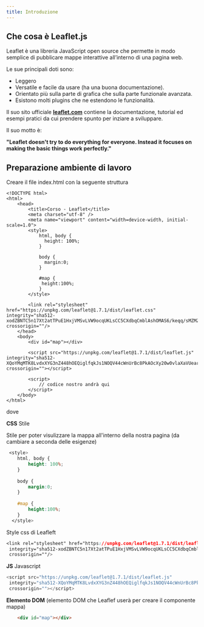 ```yaml
---
title: Introduzione 
---
```

## Che cosa è Leaflet.js ##

Leaflet è una libreria JavaScript open source  che permette in modo semplice di pubblicare mappe interattive all’interno di una pagina web.

Le sue principali doti sono: 

* Leggero 
* Versatile e facile da usare (ha una buona documentazione).
* Orientato più sulla parte di grafica che sulla parte funzionale avanzata.
* Esistono molti plugins che ne estendono le funzionalità.

Il suo sito ufficiale [**leaflet.com**](https://leafletjs.com) contiene la documentazione, tutorial ed esempi pratici da cui prendere spunto per inziare a sviluppare.

Il suo motto è:
 
 **"Leaflet doesn't try to do everything for everyone. Instead it focuses on making the basic things work perfectly."**

## Preparazione ambiente di lavoro ##

Creare il file index.html con la seguente struttura

``` html{7-19,21,24,26}
<!DOCTYPE html>
<html>
    <head>
	    <title>Corso - Leaflet</title>
	    <meta charset="utf-8" />
	    <meta name="viewport" content="width=device-width, initial-scale=1.0">
        <style>
            html, body { 
              height: 100%;
            }
           
            body { 
              margin:0;
            }
            
            #map { 
             height:100%;
            }
        </style>    

        <link rel="stylesheet" href="https://unpkg.com/leaflet@1.7.1/dist/leaflet.css" integrity="sha512-xodZBNTC5n17Xt2atTPuE1HxjVMSvLVW9ocqUKLsCC5CXdbqCmblAshOMAS6/keqq/sMZMZ19scR4PsZChSR7A==" crossorigin=""/>
    </head>
    <body>
        <div id="map"></div>

        <script src="https://unpkg.com/leaflet@1.7.1/dist/leaflet.js" integrity="sha512-XQoYMqMTK8LvdxXYG3nZ448hOEQiglfqkJs1NOQV44cWnUrBc8PkAOcXy20w0vlaXaVUearIOBhiXZ5V3ynxwA==" crossorigin=""></script>
       
        <script>
            // codice nostro andrà qui
        </script>
    </body>
</html>
```

dove

**CSS** Stile

Stile per poter visulizzare la mappa all'interno della nostra pagina (da cambiare a seconda delle esigenze)

```css
 <style>
    html, body { 
        height: 100%;
    }
           
    body { 
        margin:0;
    }    
       
    #map { 
        height:100%;
    }
  </style>    
```
Style css di Leafleft

``` css
<link rel="stylesheet" href="https://unpkg.com/leaflet@1.7.1/dist/leaflet.css"
 integrity="sha512-xodZBNTC5n17Xt2atTPuE1HxjVMSvLVW9ocqUKLsCC5CXdbqCmblAshOMAS6/keqq/sMZMZ19scR4PsZChSR7A=="
 crossorigin=""/>
```

**JS** Javascript

```js
<script src="https://unpkg.com/leaflet@1.7.1/dist/leaflet.js"
 integrity="sha512-XQoYMqMTK8LvdxXYG3nZ448hOEQiglfqkJs1NOQV44cWnUrBc8PkAOcXy20w0vlaXaVUearIOBhiXZ5V3ynxwA=="
 crossorigin=""></script>
```

**Elemento DOM** (elemento DOM che Leaflef userà per creare il componente mappa)

``` html
    <div id="map"></div>
```
